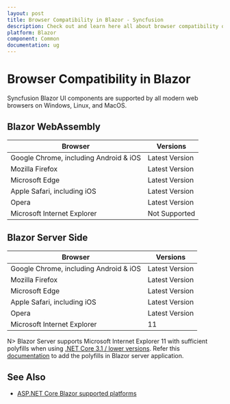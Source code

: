 ```yaml
---
layout: post
title: Browser Compatibility in Blazor - Syncfusion
description: Check out and learn here all about browser compatibility of syncfusion blazor components and much more.
platform: Blazor
component: Common
documentation: ug
---
```


# Browser Compatibility in Blazor

Syncfusion Blazor UI components are supported by all modern web browsers on Windows, Linux, and MacOS.

## Blazor WebAssembly

|    Browser    |    Versions    |
|--------------|---------------|
|    Google Chrome, including Android & iOS    |    Latest Version  |
|    Mozilla Firefox    |    Latest Version  |
|    Microsoft Edge    |    Latest Version  |
|    Apple Safari, including iOS    |    Latest Version  |
|    Opera    |    Latest Version  |
|    Microsoft Internet Explorer    |    Not Supported  |

## Blazor Server Side

|    Browser    |    Versions    |
|--------------|---------------|
|    Google Chrome, including Android & iOS    |    Latest Version  |
|    Mozilla Firefox    |    Latest Version  |
|    Microsoft Edge    |    Latest Version  |
|    Apple Safari, including iOS    |    Latest Version  |
|    Opera    |    Latest Version  |
|    Microsoft Internet Explorer    |    11  |

N> Blazor Server supports Microsoft Internet Explorer 11 with sufficient polyfills when using [.NET Core 3.1 / lower versions](https://docs.microsoft.com/en-us/aspnet/core/blazor/supported-platforms?view=aspnetcore-3.1). Refer this [documentation](common/how-to/render-blazor-server-app-in-ie) to add the polyfills in Blazor server application. 

## See Also

* [ASP.NET Core Blazor supported platforms](https://docs.microsoft.com/en-us/aspnet/core/blazor/supported-platforms)
